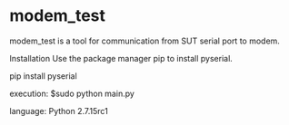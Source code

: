 # modem_test
modem_test is a tool for communication from SUT serial port to modem.

Installation
Use the package manager pip to install pyserial.

pip install pyserial

execution:
$sudo python main.py

language:	Python 2.7.15rc1

